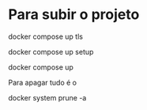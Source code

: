 # Para subir o projeto

docker compose up tls

docker compose up setup


docker compose up


Para apagar tudo é o

docker system prune -a